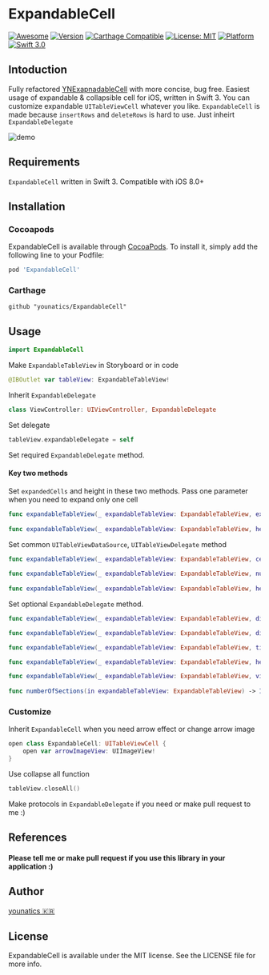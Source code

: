 # ExpandableCell
[![Awesome](https://cdn.rawgit.com/sindresorhus/awesome/d7305f38d29fed78fa85652e3a63e154dd8e8829/media/badge.svg)](https://github.com/sindresorhus/awesome)
[![Version](https://img.shields.io/cocoapods/v/ExpandableCell.svg?style=flat)](http://cocoapods.org/pods/ExpandableCell)
[![Carthage Compatible](https://img.shields.io/badge/Carthage-compatible-4BC51D.svg?style=flat)](https://github.com/Carthage/Carthage)
[![License: MIT](https://img.shields.io/badge/license-MIT-blue.svg?style=flat)](https://github.com/younatics/YNExpandableCell/blob/master/LICENSE)
[![Platform](https://img.shields.io/cocoapods/p/YNExpandableCell.svg?style=flat)](http://cocoapods.org/pods/ExpandableCell)
[![Swift 3.0](https://img.shields.io/badge/Swift-3.0-orange.svg?style=flat)](https://developer.apple.com/swift/)

## Intoduction
Fully refactored [YNExapnadableCell](https://github.com/younatics/YNExpandableCell) with more concise, bug free. Easiest usage of expandable & collapsible cell for iOS, written in Swift 3. You can customize expandable `UITableViewCell` whatever you like. `ExpandableCell` is made because `insertRows` and `deleteRows` is hard to use. Just inheirt `ExpandableDelegate`

![demo](Images/ExpandableCell.gif)

## Requirements

`ExpandableCell` written in Swift 3. Compatible with iOS 8.0+

## Installation

### Cocoapods

ExpandableCell is available through [CocoaPods](http://cocoapods.org). To install
it, simply add the following line to your Podfile:

```ruby
pod 'ExpandableCell'
```
### Carthage
```
github "younatics/ExpandableCell"
```
## Usage
```swift
import ExpandableCell
```

Make `ExpandableTableView` in Storyboard or in code
```swift
@IBOutlet var tableView: ExpandableTableView!
```

Inherit `ExpandableDelegate`
```swift
class ViewController: UIViewController, ExpandableDelegate 
```

Set delegate
```swift
tableView.expandableDelegate = self
```

Set required `ExpandableDelegate` method.

#### Key two methods
Set `expandedCells` and height in these two methods. Pass one parameter when you need to expand only one cell
```swift
func expandableTableView(_ expandableTableView: ExpandableTableView, expandedCellsForRowAt indexPath: IndexPath) -> [UITableViewCell]?
    
func expandableTableView(_ expandableTableView: ExpandableTableView, heightsForExpandedRowAt indexPath: IndexPath) -> [CGFloat]?
```

Set common `UITableViewDataSource`, `UITableViewDelegate` method
```swift
func expandableTableView(_ expandableTableView: ExpandableTableView, cellForRowAt indexPath: IndexPath) -> UITableViewCell
    
func expandableTableView(_ expandableTableView: ExpandableTableView, numberOfRowsInSection section: Int) -> Int
    
func expandableTableView(_ expandableTableView: ExpandableTableView, heightForRowAt indexPath: IndexPath) -> CGFloat    
```

Set optional `ExpandableDelegate` method.
```swift
func expandableTableView(_ expandableTableView: ExpandableTableView, didSelectRowAt indexPath: IndexPath)

func expandableTableView(_ expandableTableView: ExpandableTableView, didSelectExpandedRowAt indexPath: IndexPath)

func expandableTableView(_ expandableTableView: ExpandableTableView, titleForHeaderInSection section: Int) -> String?

func expandableTableView(_ expandableTableView: ExpandableTableView, heightForHeaderInSection section: Int) -> CGFloat

func expandableTableView(_ expandableTableView: ExpandableTableView, viewForHeaderInSection section: Int) -> UIView?
    
func numberOfSections(in expandableTableView: ExpandableTableView) -> Int
```

### Customize
Inherit `ExpandableCell` when you need arrow effect or change arrow image

```swift
open class ExpandableCell: UITableViewCell {
    open var arrowImageView: UIImageView!
}
```

Use collapse all function
```Swift
tableView.closeAll()
```

Make protocols in `ExpandableDelegate` if you need or make pull request to me :)

## References
#### Please tell me or make pull request if you use this library in your application :) 

## Author
[younatics 🇰🇷](http://younatics.github.io)

## License
ExpandableCell is available under the MIT license. See the LICENSE file for more info.
